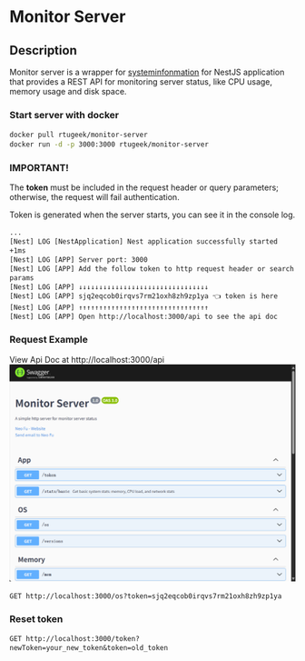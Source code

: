# Monitor Server
## Description

Monitor server is a wrapper for [systeminfonmation](https://systeminformation.io/gettingstarted.html) for NestJS application that provides a REST API for monitoring server status, like CPU usage, memory usage and disk space.

### Start server with docker

```bash
docker pull rtugeek/monitor-server
docker run -d -p 3000:3000 rtugeek/monitor-server
```

### IMPORTANT!

The **token** must be included in the request header or query parameters; otherwise, the request will fail authentication.

Token is generated when the server starts, you can see it in the console log.

```shell
...
[Nest] LOG [NestApplication] Nest application successfully started +1ms
[Nest] LOG [APP] Server port: 3000
[Nest] LOG [APP] Add the follow token to http request header or search params
[Nest] LOG [APP] ↓↓↓↓↓↓↓↓↓↓↓↓↓↓↓↓↓↓↓↓↓↓↓↓↓↓↓↓↓↓↓↓
[Nest] LOG [APP] sjq2eqcob0irqvs7rm21oxh8zh9zp1ya 👈 token is here
[Nest] LOG [APP] ↑↑↑↑↑↑↑↑↑↑↑↑↑↑↑↑↑↑↑↑↑↑↑↑↑↑↑↑↑↑↑↑
[Nest] LOG [APP] Open http://localhost:3000/api to see the api doc
```

### Request Example

View Api Doc at http://localhost:3000/api
![Swagger UI](img.png)

```http request
GET http://localhost:3000/os?token=sjq2eqcob0irqvs7rm21oxh8zh9zp1ya
```

### Reset token

```http request
GET http://localhost:3000/token?newToken=your_new_token&token=old_token
```